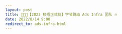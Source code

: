 ```yaml
---
layout: post
title: 🧑🏻‍💻【2023 校招正式批】字节跳动 Ads Infra 团队 🔥
date: 2022/8/14 9:00
redirect_to: ads-infra.html
---
```


